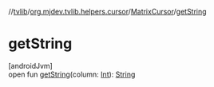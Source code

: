 //[tvlib](../../../index.md)/[org.mjdev.tvlib.helpers.cursor](../index.md)/[MatrixCursor](index.md)/[getString](get-string.md)

# getString

[androidJvm]\
open fun [getString](get-string.md)(column: [Int](https://kotlinlang.org/api/latest/jvm/stdlib/kotlin/-int/index.html)): [String](https://developer.android.com/reference/kotlin/java/lang/String.html)
